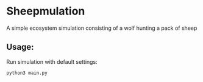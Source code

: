 # Sheepmulation
A simple ecosystem simulation consisting of a wolf hunting a pack of sheep

## Usage:
Run simulation with default settings:
```bash
python3 main.py
```